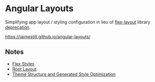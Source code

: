 # Angular Layouts

Simplifying app layout / styling configuration in lieu of [flex-layout](https://github.com/angular/flex-layout) library [deprecation](https://blog.angular.io/modern-css-in-angular-layouts-4a259dca9127).

https://jaimestill.github.io/angular-layouts/

## Notes

* [Flex Styles](./notes/flex-styles.md)
* [Root Layout](./notes/root-layout.md)
* [Theme Structure and Generated Style Optimization](./notes/theme.md)
